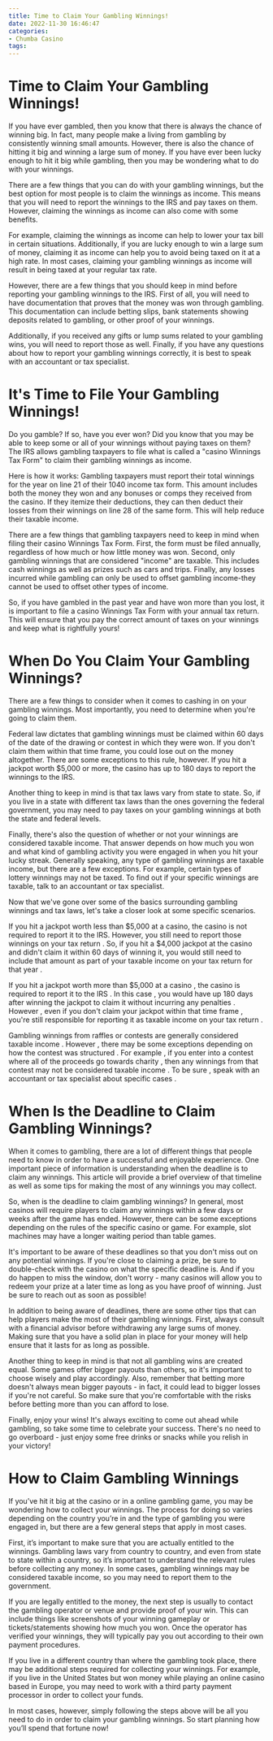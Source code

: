 ```yaml
---
title: Time to Claim Your Gambling Winnings!
date: 2022-11-30 16:46:47
categories:
- Chumba Casino
tags:
---
```



#  Time to Claim Your Gambling Winnings!

If you have ever gambled, then you know that there is always the chance of winning big. In fact, many people make a living from gambling by consistently winning small amounts. However, there is also the chance of hitting it big and winning a large sum of money. If you have ever been lucky enough to hit it big while gambling, then you may be wondering what to do with your winnings.

There are a few things that you can do with your gambling winnings, but the best option for most people is to claim the winnings as income. This means that you will need to report the winnings to the IRS and pay taxes on them. However, claiming the winnings as income can also come with some benefits.

For example, claiming the winnings as income can help to lower your tax bill in certain situations. Additionally, if you are lucky enough to win a large sum of money, claiming it as income can help you to avoid being taxed on it at a high rate. In most cases, claiming your gambling winnings as income will result in being taxed at your regular tax rate.

However, there are a few things that you should keep in mind before reporting your gambling winnings to the IRS. First of all, you will need to have documentation that proves that the money was won through gambling. This documentation can include betting slips, bank statements showing deposits related to gambling, or other proof of your winnings.

Additionally, if you received any gifts or lump sums related to your gambling wins, you will need to report those as well. Finally, if you have any questions about how to report your gambling winnings correctly, it is best to speak with an accountant or tax specialist.

#  It's Time to File Your Gambling Winnings!

Do you gamble? If so, have you ever won? Did you know that you may be able to keep some or all of your winnings without paying taxes on them? The IRS allows gambling taxpayers to file what is called a "casino Winnings Tax Form" to claim their gambling winnings as income.

Here is how it works: Gambling taxpayers must report their total winnings for the year on line 21 of their 1040 income tax form. This amount includes both the money they won and any bonuses or comps they received from the casino. If they itemize their deductions, they can then deduct their losses from their winnings on line 28 of the same form. This will help reduce their taxable income.

There are a few things that gambling taxpayers need to keep in mind when filing their casino Winnings Tax Form. First, the form must be filed annually, regardless of how much or how little money was won. Second, only gambling winnings that are considered "income" are taxable. This includes cash winnings as well as prizes such as cars and trips. Finally, any losses incurred while gambling can only be used to offset gambling income-they cannot be used to offset other types of income.

So, if you have gambled in the past year and have won more than you lost, it is important to file a casino Winnings Tax Form with your annual tax return. This will ensure that you pay the correct amount of taxes on your winnings and keep what is rightfully yours!

#  When Do You Claim Your Gambling Winnings?

There are a few things to consider when it comes to cashing in on your gambling winnings. Most importantly, you need to determine when you're going to claim them. 

Federal law dictates that gambling winnings must be claimed within 60 days of the date of the drawing or contest in which they were won. If you don't claim them within that time frame, you could lose out on the money altogether. There are some exceptions to this rule, however. If you hit a jackpot worth $5,000 or more, the casino has up to 180 days to report the winnings to the IRS.

Another thing to keep in mind is that tax laws vary from state to state. So, if you live in a state with different tax laws than the ones governing the federal government, you may need to pay taxes on your gambling winnings at both the state and federal levels.

Finally, there's also the question of whether or not your winnings are considered taxable income. That answer depends on how much you won and what kind of gambling activity you were engaged in when you hit your lucky streak. Generally speaking, any type of gambling winnings are taxable income, but there are a few exceptions. For example, certain types of lottery winnings may not be taxed. To find out if your specific winnings are taxable, talk to an accountant or tax specialist.

Now that we've gone over some of the basics surrounding gambling winnings and tax laws, let's take a closer look at some specific scenarios.

If you hit a jackpot worth less than $5,000 at a casino, the casino is not required to report it to the IRS. However, you still need to report those winnings on your tax return . So, if you hit a $4,000 jackpot at the casino and didn't claim it within 60 days of winning it, you would still need to include that amount as part of your taxable income on your tax return for that year .

If you hit a jackpot worth more than $5,000 at a casino , the casino is required to report it to the IRS . In this case , you would have up 180 days after winning the jackpot to claim it without incurring any penalties . However , even if you don't claim your jackpot within that time frame , you're still responsible for reporting it as taxable income on your tax return .

Gambling winnings from raffles or contests are generally considered taxable income . However , there may be some exceptions depending on how the contest was structured . For example , if you enter into a contest where all of the proceeds go towards charity , then any winnings from that contest may not be considered taxable income . To be sure , speak with an accountant or tax specialist about specific cases .

#  When Is the Deadline to Claim Gambling Winnings?

When it comes to gambling, there are a lot of different things that people need to know in order to have a successful and enjoyable experience. One important piece of information is understanding when the deadline is to claim any winnings. This article will provide a brief overview of that timeline as well as some tips for making the most of any winnings you may collect.

So, when is the deadline to claim gambling winnings? In general, most casinos will require players to claim any winnings within a few days or weeks after the game has ended. However, there can be some exceptions depending on the rules of the specific casino or game. For example, slot machines may have a longer waiting period than table games.

It's important to be aware of these deadlines so that you don't miss out on any potential winnings. If you're close to claiming a prize, be sure to double-check with the casino on what the specific deadline is. And if you do happen to miss the window, don't worry - many casinos will allow you to redeem your prize at a later time as long as you have proof of winning. Just be sure to reach out as soon as possible!

In addition to being aware of deadlines, there are some other tips that can help players make the most of their gambling winnings. First, always consult with a financial advisor before withdrawing any large sums of money. Making sure that you have a solid plan in place for your money will help ensure that it lasts for as long as possible.

Another thing to keep in mind is that not all gambling wins are created equal. Some games offer bigger payouts than others, so it's important to choose wisely and play accordingly. Also, remember that betting more doesn't always mean bigger payouts - in fact, it could lead to bigger losses if you're not careful. So make sure that you're comfortable with the risks before betting more than you can afford to lose.

Finally, enjoy your wins! It's always exciting to come out ahead while gambling, so take some time to celebrate your success. There's no need to go overboard - just enjoy some free drinks or snacks while you relish in your victory!

#  How to Claim Gambling Winnings

If you’ve hit it big at the casino or in a online gambling game, you may be wondering how to collect your winnings. The process for doing so varies depending on the country you’re in and the type of gambling you were engaged in, but there are a few general steps that apply in most cases.

First, it’s important to make sure that you are actually entitled to the winnings. Gambling laws vary from country to country, and even from state to state within a country, so it’s important to understand the relevant rules before collecting any money. In some cases, gambling winnings may be considered taxable income, so you may need to report them to the government.

If you are legally entitled to the money, the next step is usually to contact the gambling operator or venue and provide proof of your win. This can include things like screenshots of your winning gameplay or tickets/statements showing how much you won. Once the operator has verified your winnings, they will typically pay you out according to their own payment procedures.

If you live in a different country than where the gambling took place, there may be additional steps required for collecting your winnings. For example, if you live in the United States but won money while playing an online casino based in Europe, you may need to work with a third party payment processor in order to collect your funds.

In most cases, however, simply following the steps above will be all you need to do in order to claim your gambling winnings. So start planning how you’ll spend that fortune now!